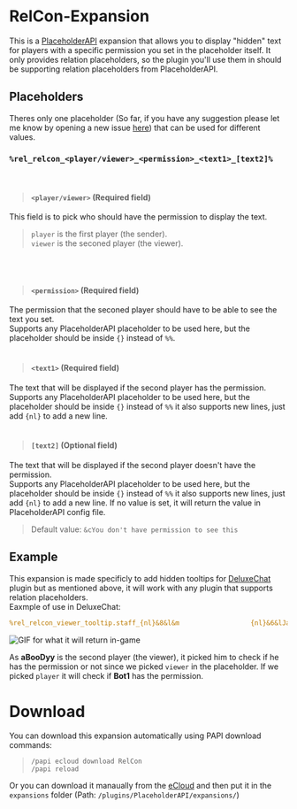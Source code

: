 # RelCon-Expansion
This is a [PlaceholderAPI](http://placeholderapi.com/) expansion that allows you to display "hidden" text for players with a specific
permission you set in the placeholder itself.
It only provides relation placeholders, so the plugin you'll use them in should be supporting relation placeholders from PlaceholderAPI.

## Placeholders

Theres only one placeholder (So far, if you have any suggestion please let me know by opening a new issue [here](https://github.com/aBo0oDyy/RelCon-Expansion/issues))
that can be used for different values.

### `%rel_relcon_<player/viewer>_<permission>_<text1>_[text2]%`
<br />

> #### `<player/viewer>` (**Required field**)
This field is to pick who should have the permission to display the text.

> `player` is the first player (the sender). <br />
> `viewer` is the seconed player (the viewer).
<br />
<br />

> #### `<permission>` (**Required field**)
The permission that the seconed player should have to be able to see the text you set. <br />
Supports any PlaceholderAPI placeholder to be used here, but the placeholder should be inside `{}` instead of `%%`.
<br />
<br />

> #### `<text1>` (**Required field**)
The text that will be displayed if the second player has the permission. <br />
Supports any PlaceholderAPI placeholder to be used here, but the placeholder should be inside `{}` instead of `%%`
it also supports new lines, just add `{nl}` to add a new line.
<br />
<br />

> #### `[text2]` (**Optional field**)
The text that will be displayed if the second player doesn't have the permission. <br />
Supports any PlaceholderAPI placeholder to be used here, but the placeholder should be inside `{}` instead of `%%`
it also supports new lines, just add `{nl}` to add a new line.
If no value is set, it will return the value in PlaceholderAPI config file.
>
> Default value: `&cYou don't have permission to see this`

## Example
This expansion is made specificly to add hidden tooltips for [DeluxeChat](https://www.spigotmc.org/resources/1277/) plugin but as mentioned above, it will work with
any plugin that supports relation placeholders. <br />
Eaxmple of use in DeluxeChat:
```yml
%rel_relcon_viewer_tooltip.staff_{nl}&8&l&m                  {nl}&6&lJailed &8&l» &7{essentials_jailed}_ %
```
![GIF for what it will return in-game](https://img.aboodyy.net/RelConExpansion.gif)

As **aBooDyy** is the second player (the viewer), it picked him to check if he has the permission or not since we picked `viewer` in the placeholder. If we picked `player` it will check if **Bot1** has the permission.

# Download
You can download this expansion automatically using PAPI download commands:

> ```
> /papi ecloud download RelCon
> /papi reload
> ```

Or you can download it manaually from the [eCloud](https://api.extendedclip.com/expansions/relcon/) and then put it in the `expansions` folder (Path: `/plugins/PlaceholderAPI/expansions/`)

